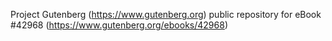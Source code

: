 Project Gutenberg (https://www.gutenberg.org) public repository for eBook #42968 (https://www.gutenberg.org/ebooks/42968)
